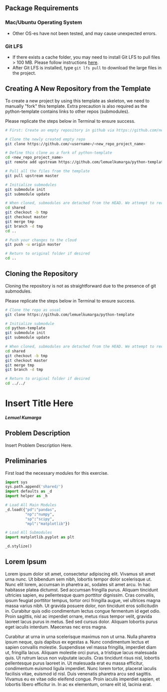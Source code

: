 
## Package Requirements

### Mac/Ubuntu Operating System
- Other OS-es have not been tested, and may cause unexpected errors.

### Git LFS
- If there exists a cache folder, you may need to install Git LFS
to pull files > 100 MB. Please follow instructions [here](https://github.com/git-lfs/git-lfs/wiki/Installation).
- After Git LFS is installed, type `git lfs pull` to download the large files in the project.


## Creating A New Repository from the Template

To create a new project by using this template as skeleton, we need to manually "fork" this template. Extra precaution is also required as the python-template contains links to other repos (submodules).

Please replicate the steps below in Terminal to ensure success.

``` sh
# First: Create an empty repository in github via https://github.com/new

# Clone the newly created empty repo
git clone https://github.com/<username>/<new_repo_project_name>

# Define this clone as a fork of python-template
cd <new_repo_project_name> 
git remote add upstream https://github.com/lemuelkumarga/python-template.git

# Pull all the files from the template
git pull upstream master

# Initialize submodules
git submodule init
git submodule update

# When cloned, submodules are detached from the HEAD. We attempt to rectify this issue to prevent problems in git
cd shared
git checkout -b tmp
git checkout master
git merge tmp
git branch -d tmp
cd ..

# Push your changes to the cloud
git push -u origin master

# Return to original folder if desired
cd ..
```

## Cloning the Repository

Cloning the repository is not as straightforward due to the presence of git submodules.

Please replicate the steps below in Terminal to ensure success.

``` sh
# Clone the repo as usual
git clone https://github.com/lemuelkumarga/python-template

# Initialize submodule
cd python-template
git submodule init
git submodule update

# When cloned, submodules are detached from the HEAD. We attempt to rectify this issue to prevent problems in git
cd shared
git checkout -b tmp
git checkout master
git merge tmp
git branch -d tmp

# Return to original folder if desired
cd ../../
```


# Insert Title Here

#### <i>Lemuel Kumarga</i>

## Problem Description

Insert Problem Description Here.

## Preliminaries

First load the necessary modules for this exercise.


```python
import sys
sys.path.append('shared/')
import defaults as _d
import helper as _h

# Load All Main Modules
_d.load({"pd":"pandas",
         "np":"numpy",
         "sp":"scipy",
         "mpl":"matplotlib"})

# Load All Submodules
import matplotlib.pyplot as plt

_d.stylize()
```




<link href="shared/css/defaults.css" rel="stylesheet"><link href="../../shared/css/definitions.css" rel="stylesheet"><link href="../../shared/css/general.css" rel="stylesheet"><link href="shared/css/python.css" rel="stylesheet"><script src="https://ajax.googleapis.com/ajax/libs/jquery/3.3.1/jquery.min.js"></script><script src="https://maxcdn.bootstrapcdn.com/bootstrap/3.3.7/js/bootstrap.min.js"></script><script src="shared/js/styles.js"></script><script src="shared/js/popover.js"></script>



## Lorem Ipsum

<a data-toggle="popover" title="Lorem Ipsum" data-content="Lorem Ipsum is simply dummy text of the printing and typesetting industry. Data obtained from https://www.lipsum.com/.">Lorem ipsum</a> dolor sit amet, consectetur adipiscing elit. Vivamus sit amet urna nunc. Ut bibendum sem nibh, lobortis tempor dolor scelerisque ut. Nunc elit lorem, accumsan in pharetra ac, sodales sit amet arcu. In hac habitasse platea dictumst. Sed accumsan fringilla purus. Aliquam tincidunt ultricies sapien, eu pellentesque quam porttitor dignissim. Cras convallis, ipsum feugiat porttitor tempus, tortor orci fringilla augue, vel ultrices magna massa varius nibh. Ut gravida posuere dolor, non tincidunt eros sollicitudin in. Curabitur quis odio condimentum lectus congue fermentum id eget odio. Proin sagittis, nisl ac imperdiet ornare, metus risus tempor velit, gravida laoreet lacus purus in metus. Sed sed cursus dolor. Aliquam lobortis purus eget iaculis interdum. Maecenas nec eros magna.

Curabitur at urna in urna scelerisque maximus non ut urna. Nulla pharetra ipsum neque, quis dapibus ex egestas a. Nunc condimentum lectus et sapien convallis molestie. Suspendisse vel massa fringilla, imperdiet diam ut, fringilla lacus. Aliquam molestie orci purus, a tristique lacus malesuada quis. Ut rutrum lacus non vulputate iaculis. Cras tincidunt risus nisl, lobortis pellentesque purus laoreet in. Ut malesuada erat eu massa efficitur, condimentum euismod ligula imperdiet. Nunc lorem tortor, placerat iaculis facilisis vitae, euismod id nisl. Duis venenatis pharetra arcu sed sagittis. Vivamus eu ex vitae odio eleifend congue. Proin iaculis imperdiet sapien, et lobortis libero efficitur in. In ac ex elementum, ornare elit id, lacinia erat.
